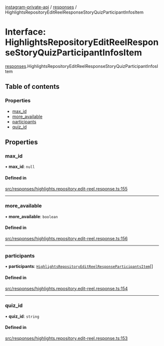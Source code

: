 [instagram-private-api](../../README.md) / [responses](../../modules/responses.md) / HighlightsRepositoryEditReelResponseStoryQuizParticipantInfosItem

# Interface: HighlightsRepositoryEditReelResponseStoryQuizParticipantInfosItem

[responses](../../modules/responses.md).HighlightsRepositoryEditReelResponseStoryQuizParticipantInfosItem

## Table of contents

### Properties

- [max\_id](HighlightsRepositoryEditReelResponseStoryQuizParticipantInfosItem.md#max_id)
- [more\_available](HighlightsRepositoryEditReelResponseStoryQuizParticipantInfosItem.md#more_available)
- [participants](HighlightsRepositoryEditReelResponseStoryQuizParticipantInfosItem.md#participants)
- [quiz\_id](HighlightsRepositoryEditReelResponseStoryQuizParticipantInfosItem.md#quiz_id)

## Properties

### max\_id

• **max\_id**: ``null``

#### Defined in

[src/responses/highlights.repository.edit-reel.response.ts:155](https://github.com/Nerixyz/instagram-private-api/blob/b3351b9/src/responses/highlights.repository.edit-reel.response.ts#L155)

___

### more\_available

• **more\_available**: `boolean`

#### Defined in

[src/responses/highlights.repository.edit-reel.response.ts:156](https://github.com/Nerixyz/instagram-private-api/blob/b3351b9/src/responses/highlights.repository.edit-reel.response.ts#L156)

___

### participants

• **participants**: [`HighlightsRepositoryEditReelResponseParticipantsItem`](HighlightsRepositoryEditReelResponseParticipantsItem.md)[]

#### Defined in

[src/responses/highlights.repository.edit-reel.response.ts:154](https://github.com/Nerixyz/instagram-private-api/blob/b3351b9/src/responses/highlights.repository.edit-reel.response.ts#L154)

___

### quiz\_id

• **quiz\_id**: `string`

#### Defined in

[src/responses/highlights.repository.edit-reel.response.ts:153](https://github.com/Nerixyz/instagram-private-api/blob/b3351b9/src/responses/highlights.repository.edit-reel.response.ts#L153)
